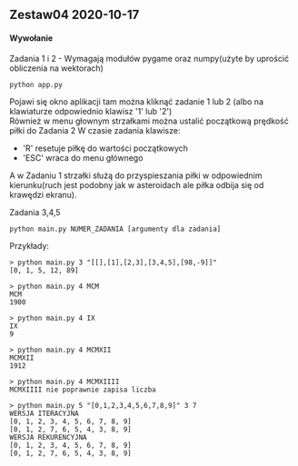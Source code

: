 ## Zestaw04 2020-10-17
#### Wywołanie
Zadania 1 i 2 - Wymagają modułów pygame oraz numpy(użyte by uprościć obliczenia na wektorach)
```
python app.py
```
Pojawi się okno aplikacji tam można kliknąć zadanie 1 lub 2 (albo na klawiaturze odpowiednio klawisz '1' lub '2')  
Również w menu głownym strzałkami można ustalić początkową prędkość piłki do Zadania 2
W czasie zadania klawisze:  
 + 'R' resetuje piłkę do wartości początkowych
 + 'ESC' wraca do menu głównego  


A w Zadaniu 1 strzałki służą do przyspieszania piłki w odpowiednim kierunku(ruch jest podobny jak w asteroidach ale piłka odbija się od krawędzi ekranu).


Zadania 3,4,5
```
python main.py NUMER_ZADANIA [argumenty dla zadania]
```

Przykłady:
```
> python main.py 3 "[[],[1],[2,3],[3,4,5],[98,-9]]"
[0, 1, 5, 12, 89]

> python main.py 4 MCM
MCM
1900

> python main.py 4 IX
IX
9

> python main.py 4 MCMXII
MCMXII
1912

> python main.py 4 MCMXIIII
MCMXIIII nie poprawnie zapisa liczba

> python main.py 5 "[0,1,2,3,4,5,6,7,8,9]" 3 7
WERSJA ITERACYJNA
[0, 1, 2, 3, 4, 5, 6, 7, 8, 9]
[0, 1, 2, 7, 6, 5, 4, 3, 8, 9]
WERSJA REKURENCYJNA
[0, 1, 2, 3, 4, 5, 6, 7, 8, 9]
[0, 1, 2, 7, 6, 5, 4, 3, 8, 9]
```
